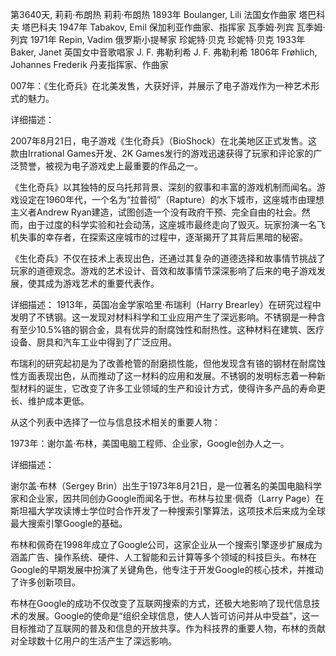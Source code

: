 第3640天, 莉莉·布朗热
莉莉·布朗热 1893年
Boulanger, Lili 法国女作曲家
塔巴科夫
塔巴科夫 1947年
Tabakov, Emil 保加利亚作曲家、指挥家
瓦季姆·列宾
瓦季姆·列宾 1971年
Repin, Vadim 俄罗斯小提琴家
珍妮特·贝克
珍妮特·贝克 1933年
Baker, Janet 英国女中音歌唱家
J. F. 弗勒利希
J. F. 弗勒利希 1806年
Frøhlich, Johannes Frederik 丹麦指挥家、作曲家
 
007年：《生化奇兵》在北美发售，大获好评，并展示了电子游戏作为一种艺术形式的魅力。

详细描述：

2007年8月21日，电子游戏《生化奇兵》（BioShock）在北美地区正式发售。这款由Irrational Games开发、2K Games发行的游戏迅速获得了玩家和评论家的广泛赞誉，被视为电子游戏史上最重要的作品之一。

《生化奇兵》以其独特的反乌托邦背景、深刻的叙事和丰富的游戏机制而闻名。游戏设定在1960年代，一个名为“拉普彻”（Rapture）的水下城市，这座城市由理想主义者Andrew Ryan建造，试图创造一个没有政府干预、完全自由的社会。然而，由于过度的科学实验和社会动荡，这座城市最终走向了毁灭。玩家扮演一名飞机失事的幸存者，在探索这座城市的过程中，逐渐揭开了其背后黑暗的秘密。

《生化奇兵》不仅在技术上表现出色，还通过其复杂的道德选择和故事情节挑战了玩家的道德观念。游戏的艺术设计、音效和故事情节深深影响了后来的电子游戏发展，使其成为游戏艺术的重要代表作。



详细描述：
1913年，英国冶金学家哈里·布瑞利（Harry Brearley）在研究过程中发明了不锈钢。这一发现对材料科学和工业应用产生了深远影响。不锈钢是一种含有至少10.5%铬的钢合金，具有优异的耐腐蚀性和耐热性。这种材料在建筑、医疗设备、厨具和汽车工业中得到了广泛应用。

布瑞利的研究起初是为了改善枪管的耐磨损性能，但他发现含有铬的钢材在耐腐蚀性方面表现出色，从而推动了这一材料的应用和发展。不锈钢的发明标志着一种新型材料的诞生，它改变了许多工业领域的生产和设计方式，使得许多产品的寿命更长、维护成本更低。



从这个列表中选择了一位与信息技术相关的重要人物：

1973年：谢尔盖·布林，美国电脑工程师、企业家，Google创办人之一。

详细描述：

谢尔盖·布林（Sergey Brin）出生于1973年8月21日，是一位著名的美国电脑科学家和企业家，因共同创办Google而闻名于世。布林与拉里·佩奇（Larry Page）在斯坦福大学攻读博士学位时合作开发了一种搜索引擎算法，这项技术后来成为全球最大搜索引擎Google的基础。

布林和佩奇在1998年成立了Google公司，这家企业从一个搜索引擎逐步扩展成为涵盖广告、操作系统、硬件、人工智能和云计算等多个领域的科技巨头。布林在Google的早期发展中扮演了关键角色，他专注于开发Google的核心技术，并推动了许多创新项目。

布林在Google的成功不仅改变了互联网搜索的方式，还极大地影响了现代信息技术的发展。Google的使命是“组织全球信息，使人人皆可访问并从中受益”，这一目标推动了互联网的普及和信息的开放共享。作为科技界的重要人物，布林的贡献对全球数十亿用户的生活产生了深远影响。